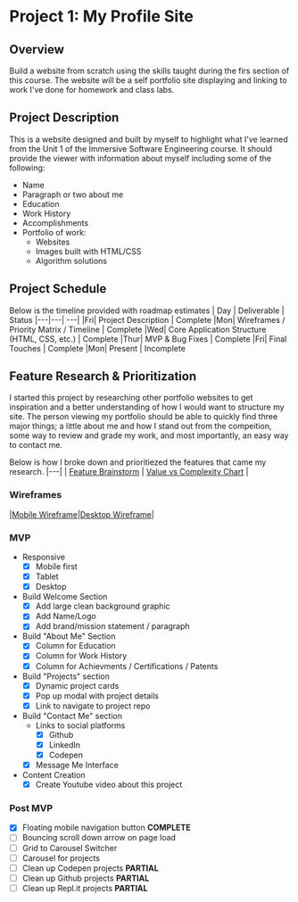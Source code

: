 # Project 1: My Profile Site

## Overview
Build a website from scratch using the skills taught during the firs section of this course. The website will be a self portfolio site displaying and linking to work I've done for homework and class labs. 

## Project Description
This is a website designed and built by myself to highlight what I've learned from the Unit 1 of the Immersive Software Engineering course. It should provide the viewer with information about myself including some of the following: 
* Name
* Paragraph or two about me
* Education
* Work History
* Accomplishments
* Portfolio of work:
	* Websites
	* Images built with HTML/CSS
	* Algorithm solutions
  
## Project Schedule
Below is the timeline provided with roadmap estimates
|  Day | Deliverable | Status
|---|---| ---|
|Fri| Project Description | Complete
|Mon| Wireframes / Priority Matrix / Timeline | Complete
|Wed| Core Application Structure (HTML, CSS, etc.) | Complete
|Thur| MVP & Bug Fixes | Complete
|Fri| Final Touches | Complete
|Mon| Present | Incomplete

## Feature Research & Prioritization 

I started this project by researching other portfolio websites to get inspiration and a better understanding of how I would want to structure my site. The person viewing my portfolio should be able to quickly find three major things; a little about me and how I stand out from the compeition, some way to review and grade my work, and most importantly, an easy way to contact me. 

Below is how I broke down and prioritiezed the features that came my research. 
|---|
| [Feature Brainstorm](https://res.cloudinary.com/doaftkgbv/image/upload/v1583773100/FeatureBrainstorming_hssb1g.png) | [Value vs Complexity Chart](https://res.cloudinary.com/doaftkgbv/image/upload/v1583773146/ValueVSComplexity_u2inhx.png) |

### Wireframes
|[Mobile Wireframe](https://res.cloudinary.com/doaftkgbv/image/upload/v1583771400/Mobile-Wireframe_jm9zpg.png)|[Desktop Wireframe](https://res.cloudinary.com/doaftkgbv/image/upload/v1583771399/Desktop-wireframe_lwi0vk.png)|

### MVP
- Responsive
  - [x] Mobile first
  - [x] Tablet
  - [x] Desktop
  
- Build Welcome Section
	- [x] Add large clean background graphic
	- [x] Add Name/Logo
	- [x] Add brand/mission statement / paragraph
	
- Build "About Me" Section
	- [x] Column for Education
	- [x] Column for Work History
	- [x] Column for Achievments / Certifications / Patents

- Build "Projects" section
	- [x] Dynamic project cards 
	- [x] Pop up modal with project details
  	- [x] Link to navigate to project repo

- Build "Contact Me" section
	- Links to social platforms
		- [x] Github
		- [x] LinkedIn
		- [x] Codepen
	- [x] Message Me Interface
	
- Content Creation
	- [x] Create Youtube video about this project
  
### Post MVP
- [x] Floating mobile navigation button **COMPLETE**
- [ ] Bouncing scroll down arrow on page load
- [ ] Grid to Carousel Switcher
- [ ] Carousel for projects
- [ ] Clean up Codepen projects **PARTIAL** 
- [ ] Clean up Github projects **PARTIAL**
- [ ] Clean up Repl.it projects **PARTIAL**
